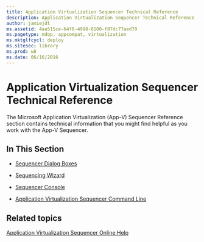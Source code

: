 ```yaml
---
title: Application Virtualization Sequencer Technical Reference
description: Application Virtualization Sequencer Technical Reference
author: jamiejdt
ms.assetid: 4aa515ce-64f0-4998-8100-f87dc77aed70
ms.pagetype: mdop, appcompat, virtualization
ms.mktglfcycl: deploy
ms.sitesec: library
ms.prod: w8
ms.date: 06/16/2016
---
```



# Application Virtualization Sequencer Technical Reference


The Microsoft Application Virtualization (App-V) Sequencer Reference section contains technical information that you might find helpful as you work with the App-V Sequencer.

## In This Section


-   [Sequencer Dialog Boxes](sequencer-dialog-boxes.md)

-   [Sequencing Wizard](sequencing-wizard.md)

-   [Sequencer Console](sequencer-console.md)

-   [Application Virtualization Sequencer Command Line](application-virtualization-sequencer-command-line.md)

## Related topics


[Application Virtualization Sequencer Online Help](application-virtualization-sequencer-online-help.md)

 

 





